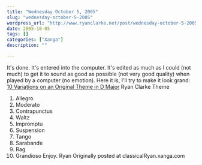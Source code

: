 ```yaml
---
title: "Wednesday October 5, 2005"
slug: "wednesday-october-5-2005"
wordpress_url: "http://www.ryanclarke.net/post/wednesday-october-5-2005/"
date: 2005-10-05
tags: []
categories: ["Xanga"]
description: ""

---
```


It's done. It's entered into the computer. It's edited as much as I could (not much) to get it to sound as good as possible (not very good quality) when played by a computer (no emotion). Here it is, I'll try to make it look grand:
 [10 Variations on an Original Theme in D Major](http://www.ryanclarke.net/music/Theme-Variations.MID)
 Ryan Clarke
 Theme
 1) Allegro
 2) Moderato
 3) Contrapunctus
 4) Waltz
 5) Impromptu
 6) Suspension
 7) Tango
 8) Sarabande
 9) Rag
 10) Grandioso
 Enjoy.
 Ryan
Originally posted at classicalRyan.xanga.com
